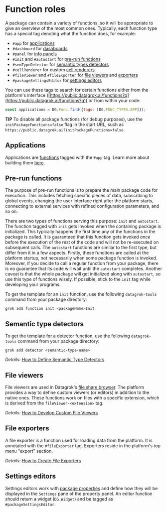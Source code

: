 <!-- TITLE: Function roles-->

# Function roles

A package can contain a variety of functions, so it will be appropriate to give an overview of the most common ones.
Typically, each function type has a special tag denoting what the function does, for example:

* `#app` for [applications](#applications)
* `#dashboard` for [dashboards](#dashboards)
* `#panel` for [info panels](#info-panels)
* `#init` and `#autostart` for [pre-run functions](#pre-run-functions)
* `#semTypeDetector` for [semantic types detectors](#semantic-type-detectors)
* `#cellRenderer` for custom [cell renderers](#cell-renderers)
* `#fileViewer` and `#fileExporter` for [file viewers](#file-viewers)
  and [exporters](#file-exporters)
* `#packageSettingsEditor` for [settings editors](#settings-editors)

You can use these tags to search for certain functions either from the platform's interface
([https://public.datagrok.ai/functions?q](https://public.datagrok.ai/functions?q)) or from within your code:

```js
const applications = DG.Func.find({tags: [DG.FUNC_TYPES.APP]});
```

**TIP** To disable all package functions (for debug purposes), use the
`initPackageFunctions=false` flag in the start URL, such as
`https://public.datagrok.ai?initPackageFunctions=false`.

## Applications

Applications are [functions](../overview/functions/function.md) tagged with the `#app` tag. Learn more about building
them [here](how-to/build-an-app.md).

## Pre-run functions

The purpose of pre-run functions is to prepare the main package code for execution. This includes fetching specific
pieces of data, subscribing to global events, changing the user interface right after the platform starts, connecting to
external services with refined configuration parameters, and so on.

There are two types of functions serving this purpose: `init` and `autostart`. The function tagged with `init` gets
invoked when the containing package is initialized. This typically happens the first time any of the functions in the
package is called. It is guaranteed that this function gets invoked *once* before the execution of the rest of the code
and will not be re-executed on subsequent calls. The `autostart` functions are similar to the first type, but differ
from it in a few aspects. Firstly, these functions are called at the platform startup, not necessarily when some package
function is invoked. Moreover, if you decide to call a regular function from your package, there is no guarantee that
its code will wait until the `autostart` completes. Another caveat is that the whole package will get initialized along
with `autostart`, so use this type of functions wisely. If possible, stick to the `init` tag while developing your
programs.

To get the template for an `init` function, use the following `datagrok-tools`
command from your package directory:

```
grok add function init <packageName>Init
```

## Semantic type detectors

To get the template for a detector function, use the following `datagrok-tools`
command from your package directory:

```
grok add detector <semantic-type-name>
```

*Details:* [How to Define Semantic Type Detectors](how-to/define-semantic-type-detectors.md)

## File viewers

File viewers are used in Datagrok's [file share browser](../access/file-shares.md). The platform provides a way to
define custom viewers (or editors) in addition to the native ones. These functions work on files with a specific
extension, which is derived from the `fileViewer-<extension>` tag.

*Details:* [How to Develop Custom File Viewers](how-to/custom-file-viewers.md)

## File exporters

A file exporter is a function used for loading data from the platform. It is annotated with the `#fileExporter` tag.
Exporters reside in the platform's top menu "export" section.

*Details:* [How to Create File Exporters](how-to/file-exporters.md)

## Settings editors

Settings editors work with [package properties](#package-settings) and define how they will be displayed in
the `Settings` pane of the property panel. An editor function should return a widget (`DG.Widget`) and be tagged as
`#packageSettingsEditor`.
